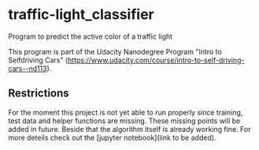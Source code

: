 # traffic-light_classifier
Program to predict the active color of a traffic light

This program is part of the Udacity Nanodegree Program "Intro to Selfdriving Cars" (https://www.udacity.com/course/intro-to-self-driving-cars--nd113).

## Restrictions

For the moment this project is not yet able to run properly since training, test data and helper functions are missing. These missing points will be added in future. Beside that the algorithm itself is already working fine. For more deteils check out the [jupyter notebook](link to be added).
